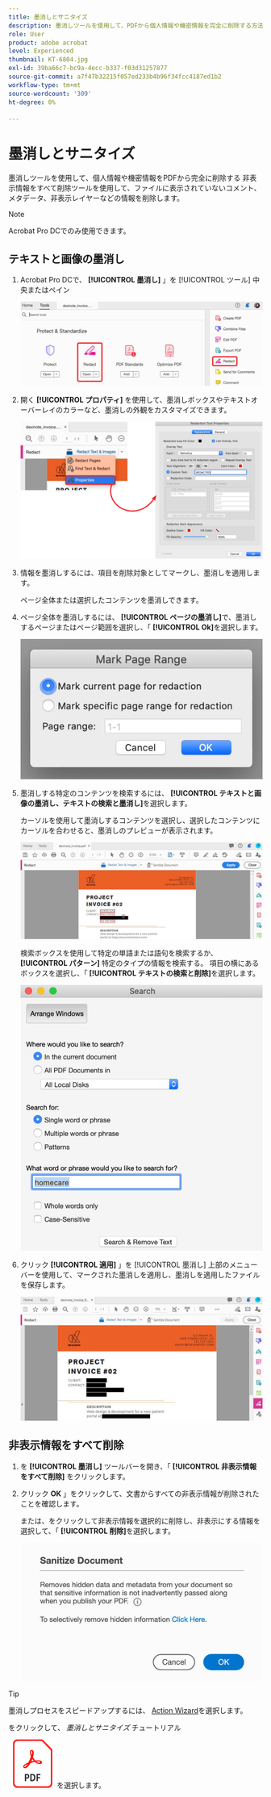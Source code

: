```yaml
---
title: 墨消しとサニタイズ
description: 墨消しツールを使用して、PDFから個人情報や機密情報を完全に削除する方法を説明します
role: User
product: adobe acrobat
level: Experienced
thumbnail: KT-6804.jpg
exl-id: 39ba66c7-bc9a-4ecc-b337-f03d31257877
source-git-commit: a7f47b32215f057ed233b4b96f34fcc4187ed1b2
workflow-type: tm+mt
source-wordcount: '309'
ht-degree: 0%

---
```


# 墨消しとサニタイズ

墨消しツールを使用して、個人情報や機密情報をPDFから完全に削除する 非表示情報をすべて削除ツールを使用して、ファイルに表示されていないコメント、メタデータ、非表示レイヤーなどの情報を削除します。

>[!NOTE]
>
>Acrobat Pro DCでのみ使用できます。

## テキストと画像の墨消し

1. Acrobat Pro DCで、 **[!UICONTROL 墨消し]** 」を [!UICONTROL ツール] 中央またはペイン

   ![ステップ 1 の墨消し](../assets/Redact_1.png)

1. 開く **[!UICONTROL プロパティ]** を使用して、墨消しボックスやテキストオーバーレイのカラーなど、墨消しの外観をカスタマイズできます。

   ![ステップ 2 の墨消し](../assets/Redact_2.png)

1. 情報を墨消しするには、項目を削除対象としてマークし、墨消しを適用します。

   ページ全体または選択したコンテンツを墨消しできます。

1. ページ全体を墨消しするには、 **[!UICONTROL ページの墨消し]**&#x200B;で、墨消しするページまたはページ範囲を選択し、「 **[!UICONTROL Ok]**&#x200B;を選択します。

   ![墨消し手順 4](../assets/Redact_3.png)

1. 墨消しする特定のコンテンツを検索するには、 **[!UICONTROL テキストと画像の墨消し、テキストの検索と墨消し]**&#x200B;を選択します。

   カーソルを使用して墨消しするコンテンツを選択し、選択したコンテンツにカーソルを合わせると、墨消しのプレビューが表示されます。

   ![墨消し手順 5a](../assets/Redact_4.png)

   検索ボックスを使用して特定の単語または語句を検索するか、 **[!UICONTROL パターン]** 特定のタイプの情報を検索する。 項目の横にあるボックスを選択し、「 **[!UICONTROL テキストの検索と削除]**&#x200B;を選択します。

   ![墨消し手順 5b](../assets/Redact_5.png)

1. クリック **[!UICONTROL 適用]** 」を [!UICONTROL 墨消し] 上部のメニューバーを使用して、マークされた墨消しを適用し、墨消しを適用したファイルを保存します。

   ![墨消し手順 6](../assets/Redact_6.png)

## 非表示情報をすべて削除

1. を **[!UICONTROL 墨消し]** ツールバーを開き、「 **[!UICONTROL 非表示情報をすべて削除]** をクリックします。

1. クリック **OK** 」をクリックして、文書からすべての非表示情報が削除されたことを確認します。

   または、をクリックして非表示情報を選択的に削除し、非表示にする情報を選択して、「 **[!UICONTROL 削除]**&#x200B;を選択します。

   ![ステップ 2 のサニタイズ](../assets/Redact_7.png)

>[!TIP]
>
>墨消しプロセスをスピードアップするには、 [Action Wizard](../advanced-tasks/action.md)を選択します。

をクリックして、 *墨消しとサニタイズ* チュートリアル

[![Redact とサニタイズのチュートリアルをダウンロード](../assets/acrobat_PDF_96.png)](../assets/AcrobatDCRedact.pdf)を選択します。
